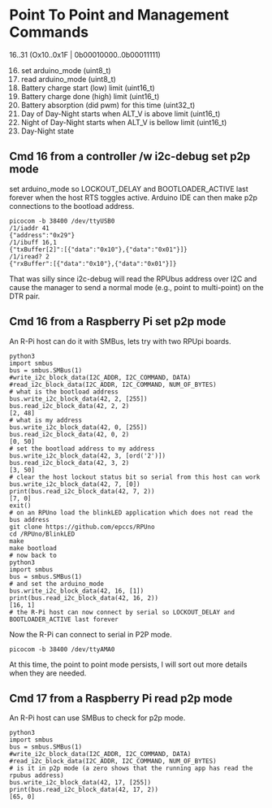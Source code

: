 # Point To Point and Management Commands

16..31 (Ox10..0x1F | 0b00010000..0b00011111)

16. set arduino_mode (uint8_t)
17. read arduino_mode (uint8_t)
18. Battery charge start (low) limit (uint16_t)
19. Battery charge done (high) limit (uint16_t)
20. Battery absorption (did pwm) for this time (uint32_t)
21. Day of Day-Night starts when ALT_V is above limit (uint16_t)
22. Night of Day-Night starts when ALT_V is bellow limit (uint16_t)
23. Day-Night state 

## Cmd 16 from a controller /w i2c-debug set p2p mode

set arduino_mode so LOCKOUT_DELAY and BOOTLOADER_ACTIVE last forever when the host RTS toggles active. Arduino IDE can then make p2p connections to the bootload address.

``` 
picocom -b 38400 /dev/ttyUSB0
/1/iaddr 41
{"address":"0x29"}
/1/ibuff 16,1
{"txBuffer[2]":[{"data":"0x10"},{"data":"0x01"}]}
/1/iread? 2
{"rxBuffer":[{"data":"0x10"},{"data":"0x01"}]}
``` 

That was silly since i2c-debug will read the RPUbus address over I2C and cause the manager to send a normal mode (e.g., point to multi-point) on the DTR pair. 


## Cmd 16 from a Raspberry Pi set p2p mode

An R-Pi host can do it with SMBus, lets try with two RPUpi boards.

``` 
python3
import smbus
bus = smbus.SMBus(1)
#write_i2c_block_data(I2C_ADDR, I2C_COMMAND, DATA)
#read_i2c_block_data(I2C_ADDR, I2C_COMMAND, NUM_OF_BYTES)
# what is the bootload address
bus.write_i2c_block_data(42, 2, [255])
bus.read_i2c_block_data(42, 2, 2)
[2, 48]
# what is my address
bus.write_i2c_block_data(42, 0, [255])
bus.read_i2c_block_data(42, 0, 2)
[0, 50]
# set the bootload address to my address
bus.write_i2c_block_data(42, 3, [ord('2')])
bus.read_i2c_block_data(42, 3, 2)
[3, 50]
# clear the host lockout status bit so serial from this host can work
bus.write_i2c_block_data(42, 7, [0])
print(bus.read_i2c_block_data(42, 7, 2))
[7, 0]
exit()
# on an RPUno load the blinkLED application which does not read the bus address
git clone https://github.com/epccs/RPUno
cd /RPUno/BlinkLED
make
make bootload
# now back to 
python3
import smbus
bus = smbus.SMBus(1)
# and set the arduino_mode
bus.write_i2c_block_data(42, 16, [1])
print(bus.read_i2c_block_data(42, 16, 2))
[16, 1]
# the R-Pi host can now connect by serial so LOCKOUT_DELAY and BOOTLOADER_ACTIVE last forever
``` 

Now the R-Pi can connect to serial in P2P mode.

``` 
picocom -b 38400 /dev/ttyAMA0
``` 

At this time, the point to point mode persists, I will sort out more details when they are needed.


## Cmd 17 from a Raspberry Pi read p2p mode

An R-Pi host can use SMBus to check for p2p mode.

```
python3
import smbus
bus = smbus.SMBus(1)
#write_i2c_block_data(I2C_ADDR, I2C_COMMAND, DATA)
#read_i2c_block_data(I2C_ADDR, I2C_COMMAND, NUM_OF_BYTES)
# is it in p2p mode (a zero shows that the running app has read the rpubus address)
bus.write_i2c_block_data(42, 17, [255])
print(bus.read_i2c_block_data(42, 17, 2))
[65, 0]
```
